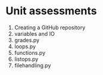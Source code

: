 # Unit assessments
1. Creating a GitHub repository
2. variables and IO
3. grades.py
4. loops.py
5. functions.py
6. listops.py
7. filehandling.py
